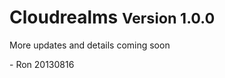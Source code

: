 <h1>Cloudrealms <small>Version 1.0.0</small></h1>
<p>More updates and details coming soon</p>
- Ron 20130816
